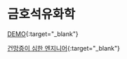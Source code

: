 # 금호석유화학

[DEMO](https://zealous-wiles-9f8114.netlify.app){:target="_blank"}

[건망증이 심한 엔지니어](https://techstock.biz){:target="_blank"}
